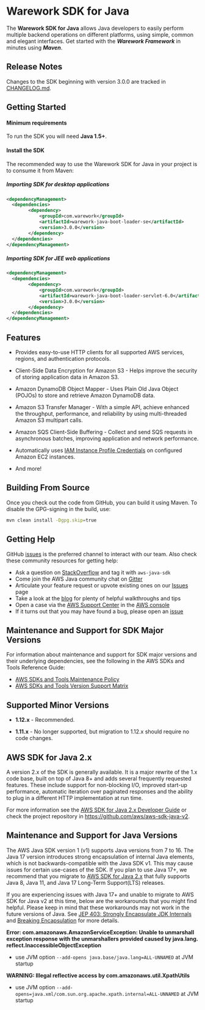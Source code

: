# Warework SDK for Java

The **Warework SDK for Java** allows Java developers to easily perform multiple backend operations
on different platforms, using simple, common and elegant interfaces. Get started with the ***Warework Framework*** in minutes using ***Maven***.

## Release Notes ##
Changes to the SDK beginning with version 3.0.0 are tracked in [CHANGELOG.md][changes-file].

## Getting Started

#### Minimum requirements ####

To run the SDK you will need **Java 1.5+**.

#### Install the SDK ####

The recommended way to use the Warework SDK for Java in your project is to consume it from Maven:

##### Importing SDK for desktop applications #####

```xml
<dependencyManagement>
  <dependencies>
		<dependency>
			<groupId>com.warework</groupId>
			<artifactId>warework-java-boot-loader-se</artifactId>
			<version>3.0.0</version>
		</dependency>
  </dependencies>
</dependencyManagement>
```

##### Importing SDK for JEE web applications #####

```xml
<dependencyManagement>
  <dependencies>
		<dependency>
			<groupId>com.warework</groupId>
			<artifactId>warework-java-boot-loader-servlet-6.0</artifactId>
			<version>3.0.0</version>
		</dependency>
  </dependencies>
</dependencyManagement>
```

## Features

* Provides easy-to-use HTTP clients for all supported AWS services, regions, and authentication
    protocols.

* Client-Side Data Encryption for Amazon S3 - Helps improve the security of storing application data
    in Amazon S3.

* Amazon DynamoDB Object Mapper - Uses Plain Old Java Object (POJOs) to store and retrieve Amazon
    DynamoDB data.

* Amazon S3 Transfer Manager - With a simple API, achieve enhanced the throughput, performance, and
    reliability by using multi-threaded Amazon S3 multipart calls.

* Amazon SQS Client-Side Buffering - Collect and send SQS requests in asynchronous batches,
    improving application and network performance.

* Automatically uses [IAM Instance Profile Credentials][aws-iam-credentials] on configured Amazon
    EC2 instances.

* And more!

## Building From Source

Once you check out the code from GitHub, you can build it using Maven. To disable the GPG-signing
in the build, use:

```sh
mvn clean install -Dgpg.skip=true
```

## Getting Help
GitHub [issues][sdk-issues] is the preferred channel to interact with our team. Also check these community resources for getting help:

* Ask a question on [StackOverflow][stack-overflow] and tag it with `aws-java-sdk`
* Come join the AWS Java community chat on [Gitter][gitter]
* Articulate your feature request or upvote existing ones on our [Issues][features] page
* Take a look at the [blog] for plenty of helpful walkthroughs and tips
* Open a case via the [AWS Support Center][support-center] in the [AWS console][console]
* If it turns out that you may have found a bug, please open an [issue][sdk-issues]

## Maintenance and Support for SDK Major Versions
For information about maintenance and support for SDK major versions and their underlying dependencies, see the following in the AWS SDKs and Tools Reference Guide:

* [AWS SDKs and Tools Maintenance Policy][maintenance-policy]
* [AWS SDKs and Tools Version Support Matrix][version-matrix]

## Supported Minor Versions

* **1.12.x** - Recommended.

* **1.11.x** - No longer supported, but migration to 1.12.x should require no code changes.

## AWS SDK for Java 2.x
A version 2.x of the SDK is generally available. It is a major rewrite of the 1.x code base, built on top of Java 8+ and adds several frequently requested features. These include support for non-blocking I/O, improved start-up performance, automatic iteration over paginated responses and the ability to plug in a different HTTP implementation at run time.

For more information see the [AWS SDK for Java 2.x Developer Guide][sdk-v2-dev-guide] or check the project repository in https://github.com/aws/aws-sdk-java-v2.

## Maintenance and Support for Java Versions

The AWS Java SDK version 1 (v1) supports Java versions from 7 to 16. The Java 17 version introduces strong encapsulation of internal Java elements, which is not backwards-compatible with the Java SDK v1. 
This may cause issues for certain use-cases of the SDK. If you plan to use Java 17+, we recommend that you migrate to
[AWS SDK for Java 2.x][aws-sdk-for-java-2x] that fully supports Java 8, Java 11, and Java 17 Long-Term Support(LTS) releases.

If you are experiencing issues with Java 17+ and unable to migrate to AWS SDK for Java v2 at this time, below are the workarounds that you might find helpful.
Please keep in mind that these workarounds may not work in the future 
versions of Java. See [JEP 403: Strongly Encapsulate JDK Internals][jep-403]
and [Breaking Encapsulation][jep-break-encapsulation]
for more details.

**Error: com.amazonaws.AmazonServiceException: Unable to unmarshall
exception response with the unmarshallers provided caused by java.lang.
reflect.InaccessibleObjectException**

- use JVM option `--add-opens java.base/java.lang=ALL-UNNAMED` at JVM startup

**WARNING: Illegal reflective access by com.amazonaws.util.XpathUtils**

- use JVM option `--add-opens=java.xml/com.sun.org.apache.xpath.internal=ALL-UNNAMED` at JVM startup

[aws-iam-credentials]: https://docs.aws.amazon.com/sdk-for-java/v1/developer-guide/java-dg-roles.html
[aws]: https://aws.amazon.com/
[blog]: https://aws.amazon.com/blogs/developer/category/java/
[docs-api]: https://docs.aws.amazon.com/AWSJavaSDK/latest/javadoc/index.html
[docs-guide]: https://docs.aws.amazon.com/sdk-for-java/v1/developer-guide/welcome.html
[docs-guide-source]: https://github.com/awsdocs/aws-java-developer-guide
[docs-java-env]: https://docs.aws.amazon.com/sdk-for-java/v1/developer-guide/setup-install.html#installing-a-java-development-environment
[docs-signup]: https://docs.aws.amazon.com/sdk-for-java/v1/developer-guide/signup-create-iam-user.html
[docs-setup]: https://docs.aws.amazon.com/sdk-for-java/v1/developer-guide/setup-install.html
[install-jar]: https://sdk-for-java.amazonwebservices.com/latest/aws-java-sdk.zip
[sdk-issues]: https://github.com/aws/aws-sdk-java/issues
[sdk-license]: https://aws.amazon.com/apache2.0/
[sdk-website]: https://aws.amazon.com/sdkforjava
[aws-java-sdk-bom]: https://github.com/aws/aws-sdk-java/tree/master/aws-java-sdk-bom
[release-notes-catalog]: https://aws.amazon.com/releasenotes/Java?browse=1
[changes-file]: ./CHANGELOG.md
[stack-overflow]: https://stackoverflow.com/questions/tagged/aws-java-sdk
[gitter]: https://gitter.im/aws/aws-sdk-java
[features]: https://github.com/aws/aws-sdk-java/issues?q=is%3Aopen+is%3Aissue+label%3A%22feature-request%22
[support-center]: https://console.aws.amazon.com/support/
[console]: https://console.aws.amazon.com
[jackson-deserialization-gadget]: https://medium.com/@cowtowncoder/on-jackson-cves-dont-panic-here-is-what-you-need-to-know-54cd0d6e8062
[sdk-v2-dev-guide]: https://docs.aws.amazon.com/sdk-for-java/v2/developer-guide/welcome.html
[maintenance-policy]: https://docs.aws.amazon.com/credref/latest/refdocs/maint-policy.html
[version-matrix]: https://docs.aws.amazon.com/credref/latest/refdocs/version-support-matrix.html
[jep-break-encapsulation]: https://openjdk.org/jeps/261#Breaking-encapsulation
[jep-403]: https://openjdk.org/jeps/403
[aws-sdk-for-java-2x]: https://github.com/aws/aws-sdk-java-v2
